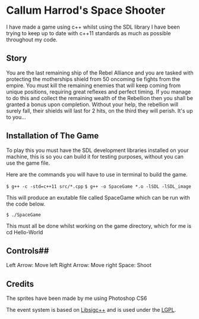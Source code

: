 # Callum Harrod's Space Shooter #

I have made a game using c++ whilst using the SDL library I have been trying to keep up to date with c++11 standards as much as possible throughout my code.

## Story ##
You are the last remaining ship of the Rebel Alliance and you are tasked with protecting the motherships shield from 50 oncoming tie fights from the empire. You must kill the remaining enemies that will keep coming from unique positions, requiring great reflexes and perfect timing. If you manage to do this and collect the remaining wealth of the Rebellion then you shall be granted a bonus upon completion. Without your help, the rebellion will surely fall, their shields will last for 2 hits, on the third they will perish.
It's up to you...


## Installation of The Game ##
To play this you must have the SDL development libraries installed on your machine, this is so you can build it for testing purposes, without you can use the game file.

Here are the commands you will have to use in terminal to build the game.

`$ g++ -c -std=c++11 src/*.cpp`
`$ g++ -o SpaceGame *.o -lSDL -lSDL_image`

This will produce an exutable file called SpaceGame which can be run with the code below.

`$ ./SpaceGame`
 
This must all be done whilst working on the game directory, which for me is cd Hello-World

## Controls##

Left Arrow: Move left
Right Arrow: Move right
Space: Shoot

## Credits ##
The sprites have been made by me using Photoshop CS6

The event system is based on [Libsigc++](http://libsigc.sourceforge.net/)
and is used under the [LGPL](http://www.gnu.org/copyleft/lgpl.html).
